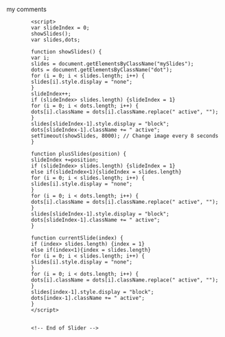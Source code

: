 my comments
	<!-- Slider >
			<div id="slide">
			<div class="slideshow-container">
			<div class="mySlides fade"> <img src="assets/img/slider/4.jpg" alt="Slider1" style="width:100%"> </div>
			<!div class="mySlides fade"> <img src="assets/img/slider/22.jpeg" alt="Slider2" style="width:100%"> </div>
			<div class="mySlides fade"> <img src="assets/img/slider/3.jpg" alt="Slider3" style="width:100%"> </div>
			<a class="prev" onclick="plusSlides(-1)">&#10094;</a> <a class="next" onclick="plusSlides(1)">&#10095;</a> 
			</div>
			<br>
			<div style="text-align:center"> 
			<span class="dot" onclick="currentSlide(1)"></span> 
			<span class="dot" onclick="currentSlide(2)"></span> 
			<span class="dot" onclick="currentSlide(3)"></span>
			<span class="dot" onclick="currentSlide(4)"></span>
			</div>
			</div-->
            
			<script>
			var slideIndex = 0;
			showSlides();
			var slides,dots;

			function showSlides() {
			var i;
			slides = document.getElementsByClassName("mySlides");
			dots = document.getElementsByClassName("dot");
			for (i = 0; i < slides.length; i++) {
			slides[i].style.display = "none";  
			}
			slideIndex++;
			if (slideIndex> slides.length) {slideIndex = 1}    
			for (i = 0; i < dots.length; i++) {
			dots[i].className = dots[i].className.replace(" active", "");
			}
			slides[slideIndex-1].style.display = "block";  
			dots[slideIndex-1].className += " active";
			setTimeout(showSlides, 8000); // Change image every 8 seconds
			}

			function plusSlides(position) {
			slideIndex +=position;
			if (slideIndex> slides.length) {slideIndex = 1}
			else if(slideIndex<1){slideIndex = slides.length}
			for (i = 0; i < slides.length; i++) {
			slides[i].style.display = "none";  
			}
			for (i = 0; i < dots.length; i++) {
			dots[i].className = dots[i].className.replace(" active", "");
			}
			slides[slideIndex-1].style.display = "block";  
			dots[slideIndex-1].className += " active";
			}

			function currentSlide(index) {
			if (index> slides.length) {index = 1}
			else if(index<1){index = slides.length}
			for (i = 0; i < slides.length; i++) {
			slides[i].style.display = "none";  
			}
			for (i = 0; i < dots.length; i++) {
			dots[i].className = dots[i].className.replace(" active", "");
			}
			slides[index-1].style.display = "block";  
			dots[index-1].className += " active";
			}
			</script>


			<!-- End of Slider -->
